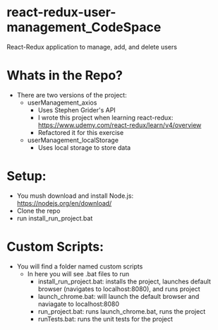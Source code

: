 # react-redux-user-management_CodeSpace
React-Redux application to manage, add, and delete users

# Whats in the Repo?
- There are two versions of the project:
  - userManagement_axios
    - Uses Stephen Grider's API
    - I wrote this project when learning react-redux: https://www.udemy.com/react-redux/learn/v4/overview
    - Refactored it for this exercise
  - userManagement_localStorage
    - Uses local storage to store data
    
# Setup:
  - You mush download and install Node.js: https://nodejs.org/en/download/
  - Clone the repo
  - run install_run_project.bat
  
# Custom Scripts:
  - You will find a folder named custom scripts
    - In here you will see .bat files to run
      - install_run_project.bat: installs the project, launches default browser (navigates to localhost:8080), and runs project
      - launch_chrome.bat: will launch the default browser and naviagate to localhost:8080
      - run_project.bat: runs launch_chrome.bat, runs the project
      - runTests.bat: runs the unit tests for the project
